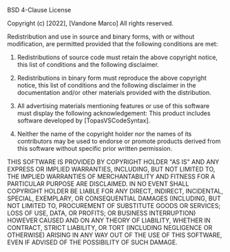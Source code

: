 BSD 4-Clause License

Copyright (c) [2022], [Vandone Marco]
All rights reserved.

Redistribution and use in source and binary forms, with or without
modification, are permitted provided that the following conditions are met:

1. Redistributions of source code must retain the above copyright notice, this
   list of conditions and the following disclaimer.

2. Redistributions in binary form must reproduce the above copyright notice,
   this list of conditions and the following disclaimer in the documentation
   and/or other materials provided with the distribution.

3. All advertising materials mentioning features or use of this software must
   display the following acknowledgement:
     This product includes software developed by [TopasVSCodeSyntax].

4. Neither the name of the copyright holder nor the names of its
   contributors may be used to endorse or promote products derived from
   this software without specific prior written permission.

THIS SOFTWARE IS PROVIDED BY COPYRIGHT HOLDER "AS IS" AND ANY EXPRESS OR
IMPLIED WARRANTIES, INCLUDING, BUT NOT LIMITED TO, THE IMPLIED WARRANTIES OF
MERCHANTABILITY AND FITNESS FOR A PARTICULAR PURPOSE ARE DISCLAIMED. IN NO
EVENT SHALL COPYRIGHT HOLDER BE LIABLE FOR ANY DIRECT, INDIRECT, INCIDENTAL,
SPECIAL, EXEMPLARY, OR CONSEQUENTIAL DAMAGES (INCLUDING, BUT NOT LIMITED TO,
PROCUREMENT OF SUBSTITUTE GOODS OR SERVICES; LOSS OF USE, DATA, OR PROFITS;
OR BUSINESS INTERRUPTION) HOWEVER CAUSED AND ON ANY THEORY OF LIABILITY,
WHETHER IN CONTRACT, STRICT LIABILITY, OR TORT (INCLUDING NEGLIGENCE OR
OTHERWISE) ARISING IN ANY WAY OUT OF THE USE OF THIS SOFTWARE, EVEN IF
ADVISED OF THE POSSIBILITY OF SUCH DAMAGE.
